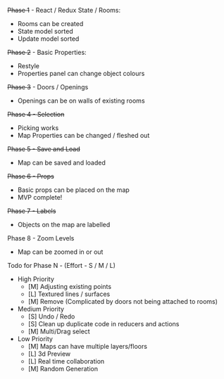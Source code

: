 ~~Phase 1~~ - React / Redux State / Rooms:
* Rooms can be created
* State model sorted
* Update model sorted

~~Phase 2~~ - Basic Properties:
* Restyle
* Properties panel can change object colours

~~Phase 3~~ - Doors / Openings
* Openings can be on walls of existing rooms

~~Phase 4 - Selection~~
* Picking works
* Map Properties can be changed / fleshed out 

~~Phase 5 - Save and Load~~
* Map can be saved and loaded

~~Phase 6 - Props~~
* Basic props can be placed on the map
* MVP complete!

~~Phase 7 - Labels~~
* Objects on the map are labelled

Phase 8 - Zoom Levels
* Map can be zoomed in or out 

Todo for Phase N - (Effort - S / M / L)
* High Priority
    * [M] Adjusting existing points
    * [L] Textured lines / surfaces
    * [M] Remove (Complicated by doors not being attached to rooms)
* Medium Priority
    * [S] Undo / Redo
    * [S] Clean up duplicate code in reducers and actions
    * [M] Multi/Drag select
* Low Priority
    * [M] Maps can have multiple layers/floors
    * [L] 3d Preview
    * [L] Real time collaboration
    * [M] Random Generation